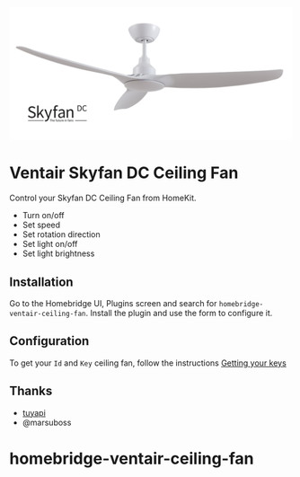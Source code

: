 
![ceiling-fan.jpg](readme/ceiling-fan.jpg)

# Ventair Skyfan DC Ceiling Fan

Control your Skyfan DC Ceiling Fan from HomeKit.
- Turn on/off
- Set speed
- Set rotation direction
- Set light on/off
- Set light brightness

## Installation

Go to the Homebridge UI, Plugins screen and search for `homebridge-ventair-ceiling-fan`. Install the plugin and use the form to configure it.


## Configuration

To get your `Id` and `Key` ceiling fan, follow the instructions [Getting your keys](https://github.com/jasonacox/tinytuya/tree/master#setup-wizard---getting-local-keys)

## Thanks

- [tuyapi](https://github.com/codetheweb/tuyapi)
- @marsuboss
# homebridge-ventair-ceiling-fan
